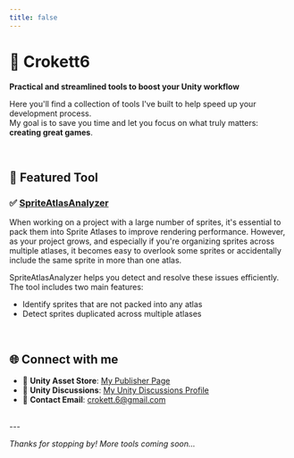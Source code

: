 ```yaml
---
title: false
---
```


# 🐽 Crokett6

**Practical and streamlined tools to boost your Unity workflow**

Here you'll find a collection of tools I've built to help speed up your development process.  
My goal is to save you time and let you focus on what truly matters: **creating great games**.

<br>

## 🎯 Featured Tool

### ✅ [SpriteAtlasAnalyzer](https://assetstore.unity.com/packages/slug/327790)  
When working on a project with a large number of sprites, it's essential to pack them into Sprite Atlases to improve rendering performance. However, as your project grows, and especially if you're organizing sprites across multiple atlases, it becomes easy to overlook some sprites or accidentally include the same sprite in more than one atlas.

SpriteAtlasAnalyzer helps you detect and resolve these issues efficiently.<br>
The tool includes two main features:
- Identify sprites that are not packed into any atlas  
- Detect sprites duplicated across multiple atlases

<br>

## 🌐 Connect with me

- 🧰 **Unity Asset Store**: [My Publisher Page](https://assetstore.unity.com/publishers/120618)  
- 💬 **Unity Discussions**: [My Unity Discussions Profile](https://discussions.unity.com/u/crokett/summary)  
- 📧 **Contact Email**: [crokett.6@gmail.com](mailto:crokett.6@gmail.com)

<br>
---

_Thanks for stopping by! More tools coming soon..._
